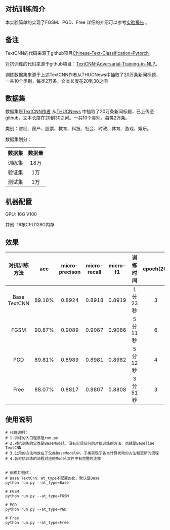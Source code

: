 ## 对抗训练简介

本实验简单的实现了FGSM、PGD、Free
详细的介绍可以参考[实验报告](documents/实验报告.pdf) 。

## 备注
TextCNN的代码来源于github项目[Chinese-Text-Classification-Pytorch](https://github.com/649453932/Chinese-Text-Classification-Pytorc)。

对抗训练的代码来源于github项目：[TextCNN-Adversarial-Training-in-NLP](https://github.com/shshlzh/TextCNN-Adversarial-Training-in-NLP.git)。

训练数据集来源于上述TextCNN作者从THUCNews中抽取了20万条新闻标题，一共10个类别，每类2万条，文本长度在20到30之间

## 数据集

数据集是[TextCNN作者](https://github.com/649453932/Chinese-Text-Classification-Pytorch) 从[THUCNews](http://thuctc.thunlp.org/) 中抽取了20万条新闻标题，已上传至github，文本长度在20到30之间。一共10个类别，每类2万条。

类别：财经、房产、股票、教育、科技、社会、时政、体育、游戏、娱乐。

数据集划分：

|数据集|数据量|
|:--------:|:--------:|
|训练集|18万|
|验证集|1万|
|测试集|1万|

## 机器配置

GPU: 16G V100

其他: 16核CPU128G内存


## 效果

|对抗训练方法|acc|micro-precison|micro-recall|micro-f1|训练时间|epoch(20)|Test loss|实验配置|
| :--------: | :--------: | :--------: | :--------: | :--------: | :--------: | :--------: | :--------: | :--------: |
|Base TextCNN|89.18%|0.8924|0.8918|0.8919|1分23秒|3|0.34|early stop|
|FGSM|90.87%|0.9089|0.9087|0.9086|5分11秒|6|0.3|epsilon=0.1,early stop|
|PGD|89.81%|0.8989|0.8981|0.8982|5分12秒|4|0.33|epsilon=0.1,K=3,alpha=0.1,early stop|
|Free|88.07%|0.8817|0.8807|0.8808 |3分51秒|3|0.39|epsilon=0.1,M=3,early stop|


## 使用说明
```
# 代码说明：
# 1.训练的入口程序是run.py
# 2.对抗训练的父类是BaseModel，没有实现任何的对抗训练的方法，也就是Baseline TextCNN
# 3.公用的方法均放在了父类BaseModel中，子类实现了各自计算扰动的方法和更新的流程
# 4.各对抗训练的流程对应的Model文件中有完整的注释


# 训练并测试：
# Base TextCnn，at_type不配置的化，默认是Base
python run.py --at_type=Base

# FGSM
python run.py --at_type=FGSM

# PGD
python run.py --at_type=PGD

# Free
python run.py --at_type=Free
```
